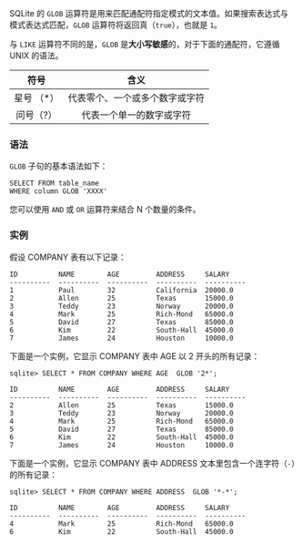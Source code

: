 SQLite 的 ``GLOB`` 运算符是用来匹配通配符指定模式的文本值。如果搜索表达式与模式表达式匹配，``GLOB`` 运算符将返回真（``true``），也就是 ``1``。

与 ``LIKE`` 运算符不同的是，``GLOB`` 是**大小写敏感**的，对于下面的通配符，它遵循 UNIX 的语法。

| 符号  | 含义    | 
|:------:|:------:| 
| 星号 （*）         | 代表零个、一个或多个数字或字符  | 
| 问号（?）         | 代表一个单一的数字或字符  |

### 语法

``GLOB`` 子句的基本语法如下：
```
SELECT FROM table_name
WHERE column GLOB 'XXXX'
```

您可以使用 ``AND`` 或 ``OR`` 运算符来结合 N 个数量的条件。


### 实例

假设 COMPANY 表有以下记录：
```
ID          NAME        AGE         ADDRESS     SALARY
----------  ----------  ----------  ----------  ----------
1           Paul        32          California  20000.0
2           Allen       25          Texas       15000.0
3           Teddy       23          Norway      20000.0
4           Mark        25          Rich-Mond   65000.0
5           David       27          Texas       85000.0
6           Kim         22          South-Hall  45000.0
7           James       24          Houston     10000.0
```

下面是一个实例，它显示 COMPANY 表中 AGE 以 2 开头的所有记录：
```
sqlite> SELECT * FROM COMPANY WHERE AGE  GLOB '2*';
```
```
ID          NAME        AGE         ADDRESS     SALARY
----------  ----------  ----------  ----------  ----------
2           Allen       25          Texas       15000.0
3           Teddy       23          Norway      20000.0
4           Mark        25          Rich-Mond   65000.0
5           David       27          Texas       85000.0
6           Kim         22          South-Hall  45000.0
7           James       24          Houston     10000.0
```

下面是一个实例，它显示 COMPANY 表中 ADDRESS 文本里包含一个连字符（``-``）的所有记录：
```
sqlite> SELECT * FROM COMPANY WHERE ADDRESS  GLOB '*-*';
```
```
ID          NAME        AGE         ADDRESS     SALARY
----------  ----------  ----------  ----------  ----------
4           Mark        25          Rich-Mond   65000.0
6           Kim         22          South-Hall  45000.0
```

